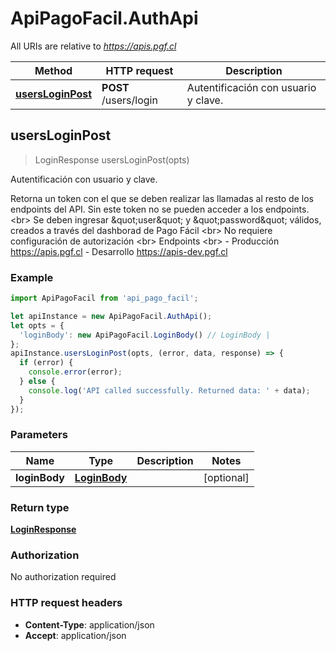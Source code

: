 # ApiPagoFacil.AuthApi

All URIs are relative to *https://apis.pgf.cl*

Method | HTTP request | Description
------------- | ------------- | -------------
[**usersLoginPost**](AuthApi.md#usersLoginPost) | **POST** /users/login | Autentificación con usuario y clave.



## usersLoginPost

> LoginResponse usersLoginPost(opts)

Autentificación con usuario y clave.

Retorna un token con el que se deben realizar las llamadas al resto de los endpoints del API. Sin este token no se pueden acceder a los endpoints. &lt;br&gt; Se deben ingresar \&quot;user\&quot; y \&quot;password\&quot; válidos, creados a través del dashborad de Pago Fácil &lt;br&gt; No requiere configuración de autorización &lt;br&gt; Endpoints &lt;br&gt; - Producción https://apis.pgf.cl - Desarrollo https://apis-dev.pgf.cl

### Example

```javascript
import ApiPagoFacil from 'api_pago_facil';

let apiInstance = new ApiPagoFacil.AuthApi();
let opts = {
  'loginBody': new ApiPagoFacil.LoginBody() // LoginBody | 
};
apiInstance.usersLoginPost(opts, (error, data, response) => {
  if (error) {
    console.error(error);
  } else {
    console.log('API called successfully. Returned data: ' + data);
  }
});
```

### Parameters


Name | Type | Description  | Notes
------------- | ------------- | ------------- | -------------
 **loginBody** | [**LoginBody**](LoginBody.md)|  | [optional] 

### Return type

[**LoginResponse**](LoginResponse.md)

### Authorization

No authorization required

### HTTP request headers

- **Content-Type**: application/json
- **Accept**: application/json

